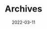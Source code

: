 ---
title: "Archives"
date: 2022-03-11
layout: "archives"
slug: "archives"
menu:
    main:
        weight: -70
        params: 
            icon: archives
---